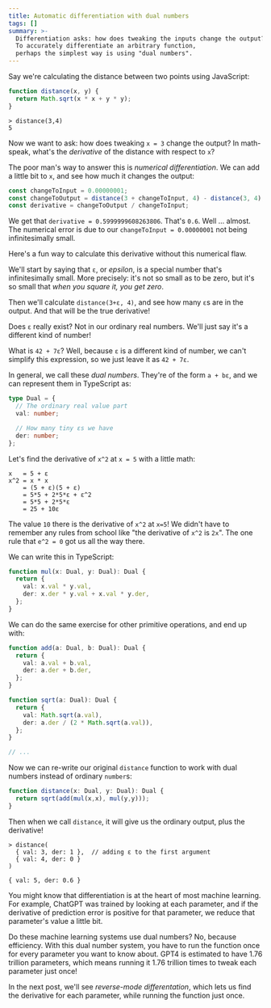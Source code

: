 ```yaml
---
title: Automatic differentiation with dual numbers
tags: []
summary: >-
  Differentiation asks: how does tweaking the inputs change the output?
  To accurately differentiate an arbitrary function,
  perhaps the simplest way is using "dual numbers".
---
```


Say we're calculating the distance between two points using JavaScript:

```js
function distance(x, y) {
  return Math.sqrt(x * x + y * y);
}
```

```
> distance(3,4)
5
```

Now we want to ask:
how does tweaking `x = 3` change the output?
In math-speak, what's the _derivative_ of the distance with respect to `x`?

The poor man's way to answer this is _numerical differentiation_.
We can add a little bit to `x`, and see how much it changes the output:

```js
const changeToInput = 0.00000001;
const changeToOutput = distance(3 + changeToInput, 4) - distance(3, 4);
const derivative = changeToOutput / changeToInput;
```

We get that `derivative = 0.5999999608263806`.
That's `0.6`.
Well ... almost.
The numerical error is due to our `changeToInput = 0.00000001` not being infinitesimally small.

Here's a fun way to calculate this derivative
without this numerical flaw.

We'll start by saying that `ε`, or _epsilon_, is a special number that's infinitesimally small.
More precisely: it's not so small as to be zero,
but it's so small that _when you square it, you get zero_.

Then we'll calculate `distance(3+ε, 4)`,
and see how many `ε`s are in the output.
And that will be the true derivative!

Does `ε` really exist?
Not in our ordinary real numbers.
We'll just say it's a different kind of number!

What is `42 + 7ε`?
Well, because `ε` is a different kind of number,
we can't simplify this expression,
so we just leave it as `42 + 7ε`.

In general, we call these _dual numbers_.
They're of the form `a + bε`,
and we can represent them in TypeScript as:

```ts
type Dual = {
  // The ordinary real value part
  val: number;

  // How many tiny εs we have
  der: number;
};
```

Let's find the derivative of `x^2` at `x = 5` with a little math:

```
x   = 5 + ε
x^2 = x * x
    = (5 + ε)(5 + ε)
    = 5*5 + 2*5*ε + ε^2
    = 5*5 + 2*5*ε
    = 25 + 10ε
```

The value `10` there is the derivative of `x^2` at `x=5`!
We didn't have to remember any rules from school like "the derivative of `x^2` is `2x`".
The one rule that `e^2 = 0` got us all the way there.

We can write this in TypeScript:

```ts
function mul(x: Dual, y: Dual): Dual {
  return {
    val: x.val * y.val,
    der: x.der * y.val + x.val * y.der,
  };
}
```

We can do the same exercise for other primitive operations,
and end up with:

```ts
function add(a: Dual, b: Dual): Dual {
  return {
    val: a.val + b.val,
    der: a.der + b.der,
  };
}

function sqrt(a: Dual): Dual {
  return {
    val: Math.sqrt(a.val),
    der: a.der / (2 * Math.sqrt(a.val)),
  };
}

// ...
```

Now we can re-write our original `distance` function
to work with dual numbers instead of ordinary `number`s:

```ts
function distance(x: Dual, y: Dual): Dual {
  return sqrt(add(mul(x,x), mul(y,y)));
}
```

Then when we call `distance`, it will give us the ordinary output, plus the derivative!

```
> distance(
  { val: 3, der: 1 },  // adding ε to the first argument
  { val: 4, der: 0 }
)

{ val: 5, der: 0.6 }
```

You might know that differentiation
is at the heart of most machine learning.
For example, ChatGPT was trained by looking at each parameter,
and if the derivative of prediction error is positive for that parameter,
we reduce that parameter's value a little bit.

Do these machine learning systems use dual numbers?
No, because efficiency.
With this dual number system,
you have to run the function once for every parameter you want to know about.
GPT4 is estimated to have 1.76 trillion parameters,
which means running it 1.76 trillion times to tweak each parameter just once!

In the next post, we'll see _reverse-mode differentation_,
which lets us find the derivative for each parameter,
while running the function just once.
